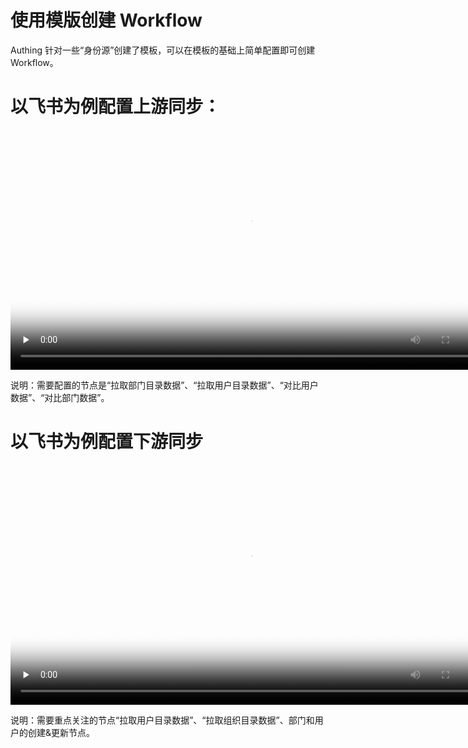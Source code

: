 # 使用模版创建 Workflow

Authing 针对一些“身份源”创建了模板，可以在模板的基础上简单配置即可创建 Workflow。

# 以飞书为例配置上游同步：


<video id="video" width="768px" controls="" preload="none" poster="../static/上游封面图.jpg">
  <source id="mp4" src="https://files.authing.co/videos/workflow-downstream-template.mp4" type="video/mp4">
</video>


说明：需要配置的节点是“拉取部门目录数据”、“拉取用户目录数据”、“对比用户数据”、“对比部门数据”。

# 以飞书为例配置下游同步


<video id="video" width="768px" controls="" preload="none" poster="../static/下游封面图.jpg">
  <source id="mp4" src="https://files.authing.co/videos/workflow-upstream-template.mp4" type="video/mp4">
</video>


说明：需要重点关注的节点“拉取用户目录数据”、“拉取组织目录数据”、部门和用户的创建&更新节点。
